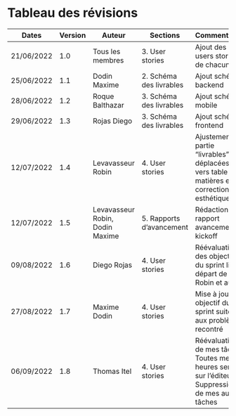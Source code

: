 # **Tableau des révisions**

| Dates      | Version | Auteur                          | Sections                 | Commentaires                                                                                         |
| ---------- | ------- | ------------------------------- | ------------------------ | ---------------------------------------------------------------------------------------------------- |
| 21/06/2022 | 1.0     | Tous les membres                | 3. User stories          | Ajout des users stories de chacun                                                                    |
| 25/06/2022 | 1.1     | Dodin Maxime                    | 2. Schéma des livrables  | Ajout schéma backend                                                                                 |
| 28/06/2022 | 1.2     | Roque Balthazar                 | 3. Schéma des livrables  | Ajout schéma mobile                                                                                  |
| 29/06/2022 | 1.3     | Rojas Diego                     | 3. Schéma des livrables  | Ajout schéma frontend                                                                                |
| 12/07/2022 | 1.4     | Levavasseur Robin               | 4. User stories          | Ajustement j/h, partie “livrables” déplacées vers table des matières et corrections esthétiques      |
| 12/07/2022 | 1.5     | Levavasseur Robin, Dodin Maxime | 5. Rapports d’avancement | Rédaction rapport avancement kickoff                                                                 |
| 09/08/2022 | 1.6     | Diego Rojas                     | 4. User stories          | Réévaluation des objectifs du sprint lié au départ de Robin et autre.                                |
| 27/08/2022 | 1.7     | Maxime Dodin                    | 4. User stories          | Mise à jour des objectif du sprint suite aux problème recontré                                       |
| 06/09/2022 | 1.8     | Thomas Itel                     | 4. User stories          | Réévaluation de mes tâches. Toutes mes heures seront sur l’éditeur. Suppression de mes autres tâches |
